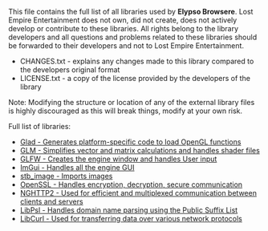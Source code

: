 This file contains the full list of all libraries used by **Elypso Browsere**. Lost Empire Entertainment does not own, did not create, does not actively develop or contribute to these libraries. All rights belong to the library developers and all questions and problems related to these libraries should be forwarded to their developers and not to Lost Empire Entertainment.

- CHANGES.txt - explains any changes made to this library compared to the developers original format
- LICENSE.txt - a copy of the license provided by the developers of the library

Note: Modifying the structure or location of any of the external library files is highly discouraged as this will break things, modify at your own risk.

Full list of libraries:
- [Glad - Generates platform-specific code to load OpenGL functions](https://glad.dav1d.de/)
- [GLM - Simplifies vector and matrix calculations and handles shader files](https://github.com/g-truc/glm)
- [GLFW - Creates the engine window and handles User input](https://github.com/glfw/glfw)
- [ImGui - Handles all the engine GUI](https://github.com/ocornut/imgui)
- [stb_image - Imports images](https://github.com/nothings/stb/blob/master/stb_image.h)
- [OpenSSL - Handles encryption, decryption, secure communication](https://github.com/openssl/openssl)
- [NGHTTP2 - Used for efficient and multiplexed communication between clients and servers](https://github.com/nghttp2/nghttp2)
- [LibPsl - Handles domain name parsing using the Public Suffix List](https://github.com/rockdaboot/libpsl)
- [LibCurl - Used for transferring data over various network protocols](https://github.com/curl/curl)